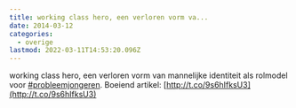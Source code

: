 ```yaml
---
title: working class hero, een verloren vorm va...
date: 2014-03-12
categories:
  - overige
lastmod: 2022-03-11T14:53:20.096Z
---
```


working class hero, een verloren vorm van mannelijke identiteit als rolmodel voor [#probleemjongeren](https://twitter.com/hashtag/probleemjongeren?src=hash). Boeiend artikel: [http://t.co/9s6hIfksU3](http://t.co/9s6hIfksU3)
